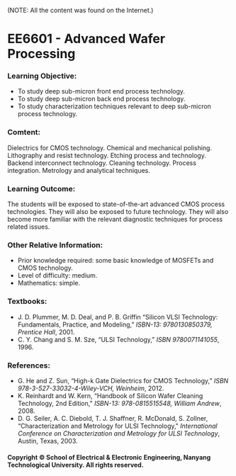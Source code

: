 (NOTE: All the content was found on the Internet.)

# EE6601 - Advanced Wafer Processing

### Learning Objective:

- To study deep sub-micron front end process technology.
- To study deep sub-micron back end process technology.
- To study characterization techniques relevant to deep sub-micron process technology.

### Comtent:

Dielectrics for CMOS technology. Chemical and mechanical polishing. Lithography and resist technology. Etching process and technology. Backend interconnect technology. Cleaning technology. Process integration. Metrology and analytical techniques.

### Learning Outcome:

The students will be exposed to state-of-the-art advanced CMOS process technologies. They will also be exposed to future technology. They will also become more familiar with the relevant diagnostic techniques for process related issues.

### Other Relative Information:

- Prior knowledge required: some basic knowledge of MOSFETs and CMOS technology.
- Level of difficulty: medium.
- Mathematics: simple.

### Textbooks:

- J. D. Plummer, M. D. Deal, and P. B. Griffin “Silicon VLSI Technology: Fundamentals, Practice, and Modeling,” <i>ISBN-13: 9780130850379, Prentice Hall</i>, 2001.
- C. Y. Chang and S. M. Sze, “ULSI Technology,” <i>ISBN 9780071141055</i>, 1996.

### References:

- G. He and Z. Sun, “High-k Gate Dielectrics for CMOS Technology,” <i>ISBN 978-3-527-33032-4-Wiley-VCH, Weinheim</i>, 2012.
- K. Reinhardt and W. Kern, “Handbook of Silicon Wafer Cleaning Technology, 2nd Edition," <i>ISBN-13: 978-0815515548, William Andrew</i>, 2008.
- D. G. Seiler, A. C. Diebold, T. J. Shaffner, R. McDonald, S. Zollner, “Characterization and Metrology for ULSI Technology," <i>International Conference on Characterization and Metrology for ULSI Technology</i>, Austin, Texas, 2003.

#### Copyright © School of Electrical & Electronic Engineering, Nanyang Technological University. All rights reserved.
